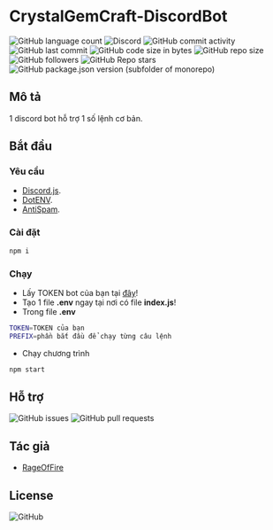 # CrystalGemCraft-DiscordBot

![GitHub language count](https://img.shields.io/github/languages/count/RageOfFire/CrystalGemCraft-DiscordBot)
![Discord](https://img.shields.io/discord/752171524919918672)
![GitHub commit activity](https://img.shields.io/github/commit-activity/m/RageOfFire/CrystalGemCraft-DiscordBot)
![GitHub last commit](https://img.shields.io/github/last-commit/RageOfFire/CrystalGemCraft-DiscordBot)
![GitHub code size in bytes](https://img.shields.io/github/languages/code-size/RageOfFire/CrystalGemCraft-DiscordBot)
![GitHub repo size](https://img.shields.io/github/repo-size/RageOfFire/CrystalGemCraft-DiscordBot)
![GitHub followers](https://img.shields.io/github/followers/RageOfFire)
![GitHub Repo stars](https://img.shields.io/github/stars/RageOfFire/CrystalGemCraft-DiscordBot)
![GitHub package.json version (subfolder of monorepo)](https://img.shields.io/github/package-json/v/RageOfFire/CrystalGemCraft-DiscordBot)

## Mô tả

1 discord bot hỗ trợ 1 số lệnh cơ bản.

## Bắt đầu

### Yêu cầu

* [Discord.js](https://discord.js.org/#/).
* [DotENV](https://www.npmjs.com/package/dotenv).
* [AntiSpam](https://www.npmjs.com/package/discord-anti-spam).

### Cài đặt

```sh
npm i
```

### Chạy

* Lấy TOKEN bot của bạn tại [đây](https://discord.com/developers/applications)!
* Tạo 1 file **.env** ngay tại nơi có file **index.js**!
* Trong file **.env**

```sh
TOKEN=TOKEN của bạn
PREFIX=phần bắt đầu để chạy từng câu lệnh
```

* Chạy chương trình

```sh
npm start
```

## Hỗ trợ

![GitHub issues](https://img.shields.io/github/issues/RageOfFire/CrystalGemCraft-DiscordBot)
![GitHub pull requests](https://img.shields.io/github/issues-pr/RageOfFire/CrystalGemCraft-DiscordBot)

## Tác giả

* [RageOfFire](https://github.com/RageOfFire)

## License

![GitHub](https://img.shields.io/github/license/RageOfFire/CrystalGemCraft-DiscordBot)
